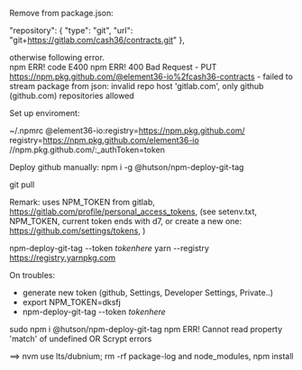   
Remove from package.json:

 "repository": {
    "type": "git",
    "url": "git+https://gitlab.com/cash36/contracts.git"
  },

otherwise following error.   
npm ERR! code E400
npm ERR! 400 Bad Request - PUT https://npm.pkg.github.com/@element36-io%2fcash36-contracts - failed to stream package from json: invalid repo host 'gitlab.com', only github (github.com) repositories allowed

Set up enviroment:  


~/.npmrc
@element36-io:registry=https://npm.pkg.github.com/
registry=https://npm.pkg.github.com/element36-io
//npm.pkg.github.com/:_authToken=token

Deploy github manually: 
npm i -g @hutson/npm-deploy-git-tag 

git pull

Remark: uses NPM_TOKEN from gitlab, https://gitlab.com/profile/personal_access_tokens, (see setenv.txt, NPM_TOKEN, current token ends with d7, or create a new one: https://github.com/settings/tokens, )

npm-deploy-git-tag --token _tokenhere_ 
yarn --registry https://registry.yarnpkg.com 

On troubles: 
- generate new token (github, Settings, Developer Settings, Private..)
- export NPM_TOKEN=dksfj
- npm-deploy-git-tag --token _tokenhere_ 

sudo npm i @hutson/npm-deploy-git-tag
npm ERR! Cannot read property 'match' of undefined
OR Scrypt errors

==> nvm use lts/dubnium; rm -rf package-log and node_modules, npm install
 